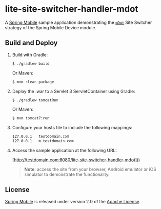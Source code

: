 # lite-site-switcher-handler-mdot

A [Spring Mobile] sample application demonstrating the [`mDot`] Site Switcher strategy of the Spring Mobile Device module.


## Build and Deploy

1. Build with Gradle:

    ```sh
    $ ./gradlew build
    ```

    Or Maven:

    ```sh
    $ mvn clean package
    ```

2. Deploy the .war to a Servlet 3 ServletContainer using Gradle:

    ```sh
    $ ./gradlew tomcatRun
    ```

    Or Maven:

    ```sh
    $ mvn tomcat7:run
    ```

3. Configure your hosts file to include the following mappings:

	```sh
	127.0.0.1	testdomain.com
	127.0.0.1	m.testdomain.com
	```

4. Access the sample application at the following URL:

    [http://testdomain.com:8080/lite-site-switcher-handler-mdot]()

    > **Note**: access the site from your browser, Android emulator or iOS simulator to demonstrate the functionality.


## License

[Spring Mobile] is released under version 2.0 of the [Apache License].


[`mDot`]: https://docs.spring.io/spring-mobile/docs/1.1.x/reference/html/device.html#site-switcher-handler-interceptor-mdot
[Spring Mobile]: https://projects.spring.io/spring-mobile
[Apache License]: https://www.apache.org/licenses/LICENSE-2.0

